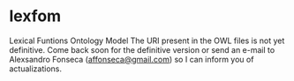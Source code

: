 # lexfom
Lexical Funtions Ontology Model
The URI present in the OWL files is not yet definitive. Come back soon for the definitive version or send an e-mail to Alexsandro Fonseca (affonseca@gmail.com) so I can inform you of actualizations.
